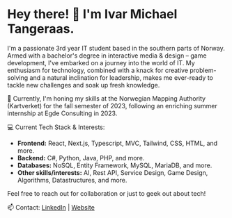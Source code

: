 # Hey there! 👋 I'm Ivar Michael Tangeraas.
I'm a passionate 3rd year IT student based in the southern parts of Norway. Armed with a bachelor's degree in interactive media & design – game development, I've embarked on a journey into the world of IT. My enthusiasm for technology, combined with a knack for creative problem-solving and a natural inclination for leadership, makes me ever-ready to tackle new challenges and soak up fresh knowledge.

🌱 Currently, I'm honing my skills at the Norwegian Mapping Authority (Kartverket) for the fall semester of 2023, following an enriching summer internship at Egde Consulting in 2023.

💻 Current Tech Stack & Interests:
- **Frontend:** React, Next.js, Typescript, MVC, Tailwind, CSS, HTML, and more.
- **Backend:** C#, Python, Java, PHP, and more.
- **Databases:** NoSQL, Entity Framework, MySQL, MariaDB, and more.
- **Other skills/interests:** AI, Rest API, Service Design, Game Design, Algorithms, Datastructures, and more.

Feel free to reach out for collaboration or just to geek out about tech!

📫 Contact: [LinkedIn](https://www.linkedin.com/in/ivar-michael-tangeraas/) | [Website](https://www.tangeraas.dev/)
<!--
**imttv/imttv** is a ✨ _special_ ✨ repository because its `README.md` (this file) appears on your GitHub profile.

Here are some ideas to get you started:

- 🔭 I’m currently working on ...
- 🌱 I’m currently learning ...
- 👯 I’m looking to collaborate on ...
- 🤔 I’m looking for help with ...
- 💬 Ask me about ...
- 📫 How to reach me: ...
- ⚡ Fun fact: ...
-->
